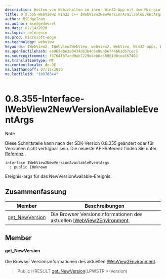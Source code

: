 ```yaml
---
description: Hosten von Webinhalten in ihrer Win32-App mit dem Microsoft Edge WebView2-Steuerelement
title: 0.8.355-WebView2 Win32 C++ IWebView2NewVersionAvailableEventArgs
author: MSEdgeTeam
ms.author: msedgedevrel
ms.date: 07/14/2020
ms.topic: reference
ms.prod: microsoft-edge
ms.technology: webview
keywords: IWebView2, IWebView2WebView, webview2, WebView, Win32-apps, Win32, Edge
ms.openlocfilehash: e8965ebe2e0434d83b4d6e8eabe74466adb7cec6
ms.sourcegitcommit: f6764f57aed9ab7229e4eb6cc8851d0cea667403
ms.translationtype: MT
ms.contentlocale: de-DE
ms.lasthandoff: 07/15/2020
ms.locfileid: "10878344"
---
```

# 0.8.355-Interface-IWebView2NewVersionAvailableEventArgs 

> [!NOTE]
> Diese Schnittstelle kann nach der SDK-Version 0.8.355 geändert oder für Versionen nicht verfügbar sein. Die neueste API-Referenz finden Sie unter [Referenz](../../../webview2-api-reference.md) .

```
interface IWebView2NewVersionAvailableEventArgs
  : public IUnknown
```

Ereignis-args für das NewVersionAvailable-Ereignis.

## Zusammenfassung

 Member                        | Beschreibungen
--------------------------------|---------------------------------------------
[get_NewVersion](#get_newversion) | Die Browser Versionsinformationen des aktuellen [IWebView2Environment](IWebView2Environment.md).

## Member

#### get_NewVersion 

Die Browser Versionsinformationen des aktuellen [IWebView2Environment](IWebView2Environment.md).

> Public HRESULT [get_NewVersion](#get_newversion)(LPWSTR *-Version)

